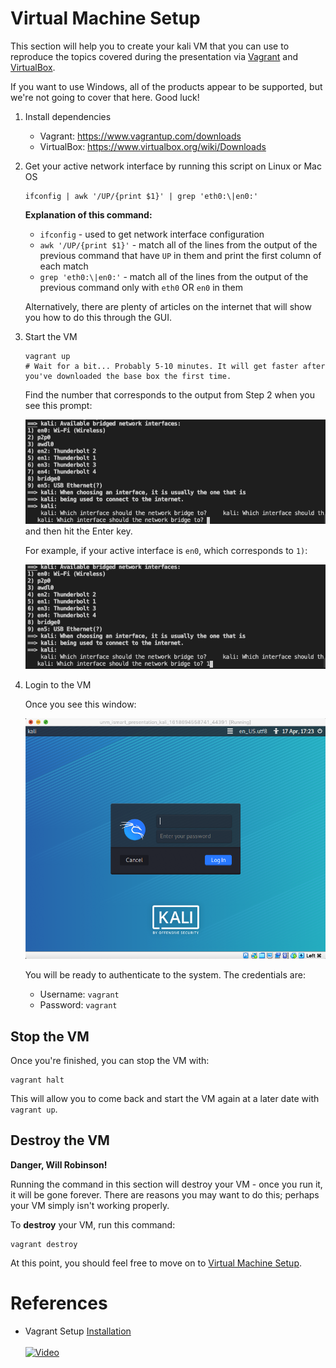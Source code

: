 # Virtual Machine Setup
This section will help you to create your kali VM that you can use to reproduce the topics covered during the presentation via [Vagrant](https://www.vagrantup.com/) and [VirtualBox](https://www.virtualbox.org/). 

If you want to use Windows, all of the products appear to be supported, but we're not going to cover that here. Good luck!
1. Install dependencies
   * Vagrant: https://www.vagrantup.com/downloads
   * VirtualBox: https://www.virtualbox.org/wiki/Downloads

2. Get your active network interface by running this script on Linux or Mac OS
   ```
   ifconfig | awk '/UP/{print $1}' | grep 'eth0:\|en0:'
   ```
   **Explanation of this command:**
   * `ifconfig` - used to get network interface configuration
   * `awk '/UP/{print $1}'` - match all of the lines from the output of the previous command that have `UP` in them and print the first column of each match
   * `grep 'eth0:\|en0:'` - match all of the lines from the output of the previous command only with `eth0` OR `en0` in them

   Alternatively, there are plenty of articles on the internet that will show you how to do this through the GUI.

3. Start the VM
    ```
    vagrant up
    # Wait for a bit... Probably 5-10 minutes. It will get faster after you've downloaded the base box the first time. 
    ```
    Find the number that corresponds to the output from Step 2 when you see this prompt:

    ![](images/vagrant_question.png)  
    and then hit the Enter key.

    For example, if your active interface is `en0`, which corresponds to `1)`:

    ![](images/answer_vagrant_question.png)

4. Login to the VM
  
   Once you see this window:

   ![](images/login_prompt.png)

   You will be ready to authenticate to the system. The credentials are:
   * Username: `vagrant`
   * Password: `vagrant`

## Stop the VM
Once you're finished, you can stop the VM with:
```
vagrant halt
```
This will allow you to come back and start the VM again at a later date with `vagrant up`.

## Destroy the VM
**Danger, Will Robinson!**

Running the command in this section will destroy your VM - once you run it, it will be gone forever. There are reasons you may want to do this; perhaps your VM simply isn't working properly. 

To **destroy** your VM, run this command:
```
vagrant destroy
```

At this point, you should feel free to move on to [Virtual Machine Setup](1_vm_setup.md).

# References

* Vagrant Setup [Installation](https://www.vagrantup.com/docs/installation)
<br/><br/>
[![Video](https://img.youtube.com/vi/wX75Z-4MEoM/0.jpg)](https://www.youtube.com/watch?v=wX75Z-4MEoM "Network Chuck")
